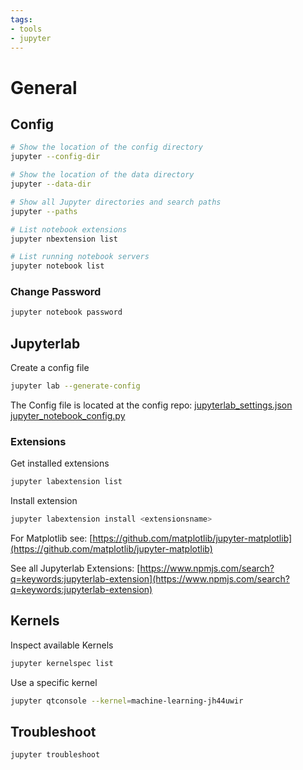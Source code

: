 ```yaml
---
tags:
- tools
- jupyter
---
```

#  General
## Config

``` bash
# Show the location of the config directory
jupyter --config-dir

# Show the location of the data directory
jupyter --data-dir

# Show all Jupyter directories and search paths
jupyter --paths

# List notebook extensions
jupyter nbextension list

# List running notebook servers
jupyter notebook list
```

### Change Password

``` bash
jupyter notebook password
```

## Jupyterlab

Create a config file

``` bash
jupyter lab --generate-config
```

The Config file is located at the config repo:
[jupyterlab_settings.json]({{config_repo_file}}/config/jupyter/jupyterlab_settings.json)
[jupyter_notebook_config.py]({{config_repo_file}}/config/jupyter/.jupyter_zell/jupyter_notebook_config.py)

### Extensions

Get installed extensions

``` bash
jupyter labextension list
```

Install extension

``` bash
jupyter labextension install <extensionsname>
```

For Matplotlib see: [https://github.com/matplotlib/jupyter-matplotlib](https://github.com/matplotlib/jupyter-matplotlib)

See all Jupyterlab Extensions: [https://www.npmjs.com/search?q=keywords:jupyterlab-extension](https://www.npmjs.com/search?q=keywords:jupyterlab-extension)

## Kernels

Inspect available Kernels

``` bash
jupyter kernelspec list
```

Use a specific kernel

``` bash
jupyter qtconsole --kernel=machine-learning-jh44uwir
```

## Troubleshoot

``` bash
jupyter troubleshoot
```
